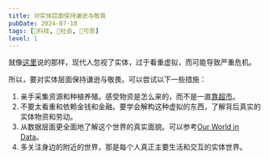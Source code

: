 ```yaml
---
title: 对实体层面保持谦逊与敬畏
pubDate: 2024-07-18
tags: [🔭科技, 👫社会, 🤔可思]
level: 1
---
```


就像[这里](/rainbow/20240718)说的那样，现代人忽视了实体，过于看重虚拟，而可能导致严重危机。

所以，要对实体层面保持谦逊与敬畏。可以尝试以下一些措施：

1. 亲手采集资源和种植养殖。感受物资是怎么来的，而不是一直[靠超市](/xyy/20240717c)。
2. 不要太看重和依赖金钱和金融。要学会解构这种虚拟的东西，了解背后真实的实体物资和劳动。
3. 从数据层面更全面地了解这个世界的真实面貌。可以参考[Our World in Data]。
4. 多关注身边的附近的世界，那是每个人真正主要生活和交互的实体世界。

[Our World in Data]: https://ourworldindata.org
